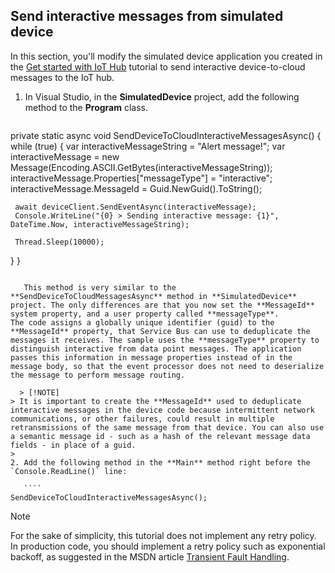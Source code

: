 ## Send interactive messages from simulated device
In this section, you'll modify the simulated device application you created in the [Get started with IoT Hub](iot-hub-csharp-csharp-getstarted.md) tutorial to send interactive device-to-cloud messages to the IoT hub.

1. In Visual Studio, in the **SimulatedDevice** project, add the following method to the **Program** class.

    ```
 private static async void SendDeviceToCloudInteractiveMessagesAsync()
 {
   while (true)
   {
     var interactiveMessageString = "Alert message!";
     var interactiveMessage = new Message(Encoding.ASCII.GetBytes(interactiveMessageString));
     interactiveMessage.Properties["messageType"] = "interactive";
     interactiveMessage.MessageId = Guid.NewGuid().ToString();

     await deviceClient.SendEventAsync(interactiveMessage);
     Console.WriteLine("{0} > Sending interactive message: {1}", DateTime.Now, interactiveMessageString);

     Thread.Sleep(10000);
   }
 }
 ```

    This method is very similar to the **SendDeviceToCloudMessagesAsync** method in **SimulatedDevice** project. The only differences are that you now set the **MessageId** system property, and a user property called **messageType**.
 The code assigns a globally unique identifier (guid) to the **MessageId** property, that Service Bus can use to deduplicate the messages it receives. The sample uses the **messageType** property to distinguish interactive from data point messages. The application passes this information in message properties instead of in the message body, so that the event processor does not need to deserialize the message to perform message routing.

   > [!NOTE]
> It is important to create the **MessageId** used to deduplicate interactive messages in the device code because intermittent network communications, or other failures, could result in multiple retransmissions of the same message from that device. You can also use a semantic message id - such as a hash of the relevant message data fields - in place of a guid.
> 
2. Add the following method in the **Main** method right before the `Console.ReadLine()` line:

    ````
 SendDeviceToCloudInteractiveMessagesAsync();
 ````

   > [!NOTE]
> For the sake of simplicity, this tutorial does not implement any retry policy. In production code, you should implement a retry policy such as exponential backoff, as suggested in the MSDN article [Transient Fault Handling].
> 
> 

<!-- Links -->

[Transient Fault Handling]: https://msdn.microsoft.com/en-us/library/hh675232.aspx
[Get started with IoT Hub]: iot-hub-csharp-csharp-getstarted.md







